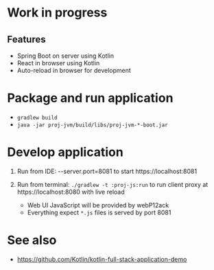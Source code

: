 # Work in progress
######

## Features
- Spring Boot on server using Kotlin
- React in browser using Kotlin
- Auto-reload in browser for development


# Package and run application
- `gradlew build`
- `java -jar proj-jvm/build/libs/proj-jvm-*-boot.jar` 

# Develop application
1) Run from IDE: --server.port=8081
    to start https://localhost:8081
    
2) Run from terminal: `./gradlew -t :proj-js:run`
    to run client proxy at https://localhost:8080 with live reload
    - Web UI JavaScript will be provided by webP12ack          
    - Everything expect `*.js` files is served by port 8081


# See also 
- https://github.com/Kotlin/kotlin-full-stack-application-demo
